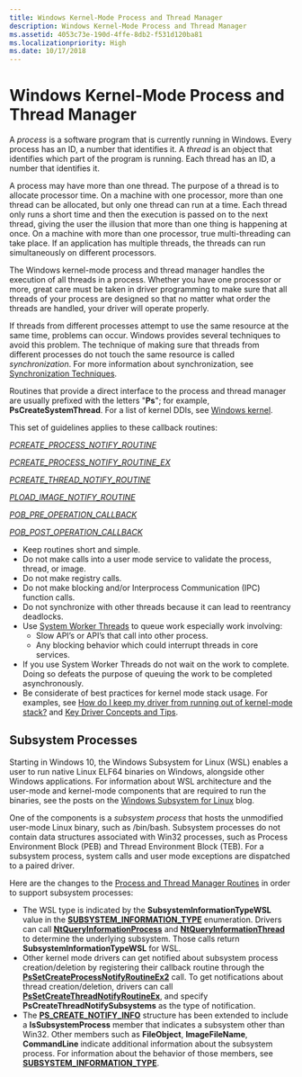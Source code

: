 ```yaml
---
title: Windows Kernel-Mode Process and Thread Manager
description: Windows Kernel-Mode Process and Thread Manager
ms.assetid: 4053c73e-190d-4ffe-8db2-f531d120ba81
ms.localizationpriority: High
ms.date: 10/17/2018
---
```


# Windows Kernel-Mode Process and Thread Manager


A *process* is a software program that is currently running in Windows. Every process has an ID, a number that identifies it. A *thread* is an object that identifies which part of the program is running. Each thread has an ID, a number that identifies it.

A process may have more than one thread. The purpose of a thread is to allocate processor time. On a machine with one processor, more than one thread can be allocated, but only one thread can run at a time. Each thread only runs a short time and then the execution is passed on to the next thread, giving the user the illusion that more than one thing is happening at once. On a machine with more than one processor, true multi-threading can take place. If an application has multiple threads, the threads can run simultaneously on different processors.

The Windows kernel-mode process and thread manager handles the execution of all threads in a process. Whether you have one processor or more, great care must be taken in driver programming to make sure that all threads of your process are designed so that no matter what order the threads are handled, your driver will operate properly.

If threads from different processes attempt to use the same resource at the same time, problems can occur. Windows provides several techniques to avoid this problem. The technique of making sure that threads from different processes do not touch the same resource is called *synchronization*. For more information about synchronization, see [Synchronization Techniques](introduction-to-kernel-dispatcher-objects.md).

Routines that provide a direct interface to the process and thread manager are usually prefixed with the letters "**Ps**"; for example, **PsCreateSystemThread**. For a list of kernel DDIs, see [Windows kernel](/windows-hardware/drivers/ddi/_kernel/).

This set of guidelines applies to these callback routines:

[_PCREATE_PROCESS_NOTIFY_ROUTINE_](/windows-hardware/drivers/ddi/ntddk/nc-ntddk-pcreate_process_notify_routine)

[_PCREATE_PROCESS_NOTIFY_ROUTINE_EX_](/windows-hardware/drivers/ddi/ntddk/nc-ntddk-pcreate_process_notify_routine_ex)

[_PCREATE_THREAD_NOTIFY_ROUTINE_](/windows-hardware/drivers/ddi/ntddk/nc-ntddk-pcreate_thread_notify_routine)

[_PLOAD_IMAGE_NOTIFY_ROUTINE_](/windows-hardware/drivers/ddi/ntddk/nc-ntddk-pload_image_notify_routine)

[_POB_PRE_OPERATION_CALLBACK_](/windows-hardware/drivers/ddi/wdm/nc-wdm-pob_pre_operation_callback)

[_POB_POST_OPERATION_CALLBACK_](/windows-hardware/drivers/ddi/wdm/nc-wdm-pob_post_operation_callback)

-    Keep routines short and simple.
-    Do not make calls into a user mode service to validate the process, thread, or image. 
-    Do not make registry calls. 
-    Do not make blocking and/or Interprocess Communication (IPC) function calls. 
-    Do not synchronize with other threads because it can lead to reentrancy deadlocks. 
-    Use [System Worker Threads](./system-worker-threads.md) to queue work especially work involving: 
        -    Slow API’s or API’s that call into other process.
        -    Any blocking behavior which could interrupt threads in core services. 
-    If you use System Worker Threads do not wait on the work to complete. Doing so defeats the purpose of queuing the work to be completed asynchronously.
-    Be considerate of best practices for kernel mode stack usage. For examples, see [How do I keep my driver from running out of kernel-mode stack?](/previous-versions/windows/hardware/design/dn613940(v=vs.85)) and [Key Driver Concepts and Tips](/previous-versions/windows/hardware/design/dn614604(v=vs.85)).


## Subsystem Processes


Starting in Windows 10, the Windows Subsystem for Linux (WSL) enables a user to run native Linux ELF64 binaries on Windows, alongside other Windows applications. For information about WSL architecture and the user-mode and kernel-mode components that are required to run the binaries, see the posts on the [Windows Subsystem for Linux](/archive/blogs/wsl/) blog.

One of the components is a *subsystem process* that hosts the unmodified user-mode Linux binary, such as /bin/bash. Subsystem processes do not contain data structures associated with Win32 processes, such as Process Environment Block (PEB) and Thread Environment Block (TEB). For a subsystem process, system calls and user mode exceptions are dispatched to a paired driver.

Here are the changes to the [Process and Thread Manager Routines](/windows-hardware/drivers/ddi/index) in order to support subsystem processes:

-   The WSL type is indicated by the **SubsystemInformationTypeWSL** value in the [**SUBSYSTEM\_INFORMATION\_TYPE**](/windows-hardware/drivers/ddi/ntddk/ne-ntddk-_subsystem_information_type) enumeration. Drivers can call [**NtQueryInformationProcess**](/windows/win32/api/winternl/nf-winternl-ntqueryinformationprocess) and [**NtQueryInformationThread**](/windows/win32/api/winternl/nf-winternl-ntqueryinformationthread) to determine the underlying subsystem. Those calls return **SubsystemInformationTypeWSL** for WSL.
-   Other kernel mode drivers can get notified about subsystem process creation/deletion by registering their callback routine through the [**PsSetCreateProcessNotifyRoutineEx2**](/windows-hardware/drivers/ddi/ntddk/nf-ntddk-pssetcreateprocessnotifyroutineex2) call. To get notifications about thread creation/deletion, drivers can call [**PsSetCreateThreadNotifyRoutineEx**](/windows-hardware/drivers/ddi/ntddk/nf-ntddk-pssetcreatethreadnotifyroutineex), and specify **PsCreateThreadNotifySubsystems** as the type of notification.
-   The [**PS\_CREATE\_NOTIFY\_INFO**](/windows-hardware/drivers/ddi/ntddk/ns-ntddk-_ps_create_notify_info) structure has been extended to include a **IsSubsystemProcess** member that indicates a subsystem other than Win32. Other members such as **FileObject**, **ImageFileName**, **CommandLine** indicate additional information about the subsystem process. For information about the behavior of those members, see [**SUBSYSTEM\_INFORMATION\_TYPE**](/windows-hardware/drivers/ddi/ntddk/ne-ntddk-_subsystem_information_type).

